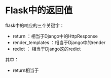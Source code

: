 # Flask中的返回值

flask中的响应的三个关键字：

- return ：相当于Django中的HttpResponse
- render_templates ：相当于Django中的render
- redict ： 相当于Django这的redict

其中：

- return相当于